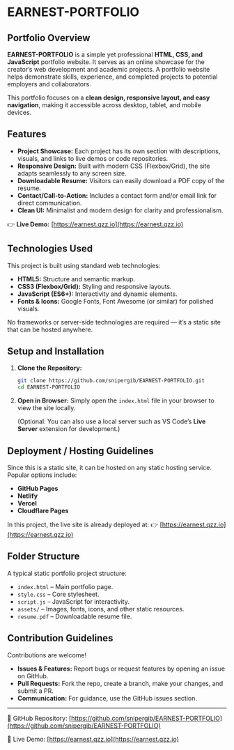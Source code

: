 # EARNEST-PORTFOLIO

## Portfolio Overview

**EARNEST-PORTFOLIO** is a simple yet professional **HTML, CSS, and JavaScript** portfolio website. It serves as an online showcase for the creator’s web development and academic projects. A portfolio website helps demonstrate skills, experience, and completed projects to potential employers and collaborators.

This portfolio focuses on a **clean design, responsive layout, and easy navigation**, making it accessible across desktop, tablet, and mobile devices.

## Features

* **Project Showcase:** Each project has its own section with descriptions, visuals, and links to live demos or code repositories.
* **Responsive Design:** Built with modern CSS (Flexbox/Grid), the site adapts seamlessly to any screen size.
* **Downloadable Resume:** Visitors can easily download a PDF copy of the resume.
* **Contact/Call-to-Action:** Includes a contact form and/or email link for direct communication.
* **Clean UI:** Minimalist and modern design for clarity and professionalism.

👉 **Live Demo:** [https://earnest.qzz.io](https://earnest.qzz.io)

## Technologies Used

This project is built using standard web technologies:

* **HTML5:** Structure and semantic markup.
* **CSS3 (Flexbox/Grid):** Styling and responsive layouts.
* **JavaScript (ES6+):** Interactivity and dynamic elements.
* **Fonts & Icons:** Google Fonts, Font Awesome (or similar) for polished visuals.

No frameworks or server-side technologies are required — it’s a static site that can be hosted anywhere.

## Setup and Installation

1. **Clone the Repository:**

   ```bash
   git clone https://github.com/snipergib/EARNEST-PORTFOLIO.git
   cd EARNEST-PORTFOLIO
   ```

2. **Open in Browser:**
   Simply open the `index.html` file in your browser to view the site locally.

   (Optional: You can also use a local server such as VS Code’s **Live Server** extension for development.)

## Deployment / Hosting Guidelines

Since this is a static site, it can be hosted on any static hosting service. Popular options include:

* **GitHub Pages**
* **Netlify**
* **Vercel**
* **Cloudflare Pages**

In this project, the live site is already deployed at:
👉 [https://earnest.qzz.io](https://earnest.qzz.io)

## Folder Structure

A typical static portfolio project structure:

* `index.html` – Main portfolio page.
* `style.css` – Core stylesheet.
* `script.js` – JavaScript for interactivity.
* `assets/` – Images, fonts, icons, and other static resources.
* `resume.pdf` – Downloadable resume file.

## Contribution Guidelines

Contributions are welcome!

* **Issues & Features:** Report bugs or request features by opening an issue on GitHub.
* **Pull Requests:** Fork the repo, create a branch, make your changes, and submit a PR.
* **Communication:** For guidance, use the GitHub issues section.

---

🔗 GitHub Repository: [https://github.com/snipergib/EARNEST-PORTFOLIO](https://github.com/snipergib/EARNEST-PORTFOLIO)

🔗 Live Demo: [https://earnest.qzz.io](https://earnest.qzz.io)

